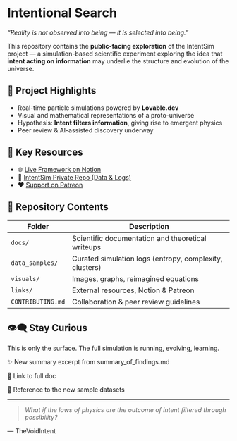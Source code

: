 # Intentional Search

_“Reality is not observed into being — it is selected into being.”_

This repository contains the **public-facing exploration** of the IntentSim project — a simulation-based scientific experiment exploring the idea that **intent acting on information** may underlie the structure and evolution of the universe.

## 🌌 Project Highlights

- Real-time particle simulations powered by **Lovable.dev**
- Visual and mathematical representations of a proto-universe
- Hypothesis: **Intent filters information**, giving rise to emergent physics
- Peer review & AI-assisted discovery underway

## 🔗 Key Resources

- 🌐 [Live Framework on Notion](https://joyous-stag-926.notion.site/IntentSim-The-Information-Intent-Nexus-...)  
- 🧪 [IntentSim Private Repo (Data & Logs)](https://github.com/TheVoidIntent/IntentSim)  
- ❤️ [Support on Patreon](https://patreon.com/TheVoidIntent)

## 📂 Repository Contents

| Folder | Description |
|--------|-------------|
| `docs/` | Scientific documentation and theoretical writeups |
| `data_samples/` | Curated simulation logs (entropy, complexity, clusters) |
| `visuals/` | Images, graphs, reimagined equations |
| `links/` | External resources, Notion & Patreon |
| `CONTRIBUTING.md` | Collaboration & peer review guidelines |

## 👁️‍🗨️ Stay Curious
This is only the surface. The full simulation is running, evolving, learning.

✨ New summary excerpt from summary_of_findings.md

🔗 Link to full doc

📂 Reference to the new sample datasets


---

> _What if the laws of physics are the outcome of intent filtered through possibility?_

— TheVoidIntent
